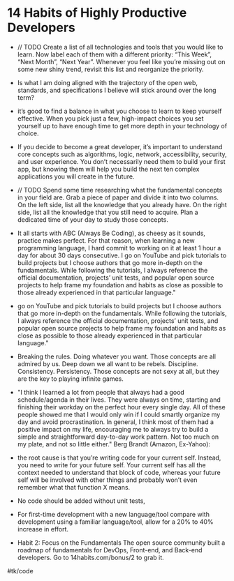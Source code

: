 # 14 Habits of Highly Productive Developers

* // TODO Create a list of all technologies and tools that you would like to learn. Now label each of them with a different priority: “This Week”, “Next Month”, “Next Year”. Whenever you feel like you’re missing out on some new shiny trend, revisit this list and reorganize the priority.

* Is what I am doing aligned with the trajectory of the open web, standards, and specifications I believe will stick around over the long term?

* it’s good to find a balance in what you choose to learn to keep yourself effective. When you pick just a few, high-impact choices you set yourself up to have enough time to get more depth in your technology of choice.

* If you decide to become a great developer, it’s important to understand core concepts such as algorithms, logic, network, accessibility, security, and user experience. You don’t necessarily need them to build your first app, but knowing them will help you build the next ten complex applications you will create in the future.

* // TODO Spend some time researching what the fundamental concepts in your field are. Grab a piece of paper and divide it into two columns. On the left side, list all the knowledge that you already have. On the right side, list all the knowledge that you still need to acquire. Plan a dedicated time of your day to study those concepts.

* It all starts with ABC (Always Be Coding), as cheesy as it sounds, practice makes perfect. For that reason, when learning a new programming language, I hard commit to working on it at least 1 hour a day for about 30 days consecutive. I go on YouTube and pick tutorials to build projects but I choose authors that go more in-depth on the fundamentals. While following the tutorials, I always reference the official documentation, projects’ unit tests, and popular open source projects to help frame my foundation and habits as close as possible to those already experienced in that particular language."

* go on YouTube and pick tutorials to build projects but I choose authors that go more in-depth on the fundamentals. While following the tutorials, I always reference the official documentation, projects’ unit tests, and popular open source projects to help frame my foundation and habits as close as possible to those already experienced in that particular language."

* Breaking the rules. Doing whatever you want. Those concepts are all admired by us. Deep down we all want to be rebels. Discipline. Consistency. Persistency. Those concepts are not sexy at all, but they are the key to playing infinite games.

* "I think I learned a lot from people that always had a good schedule/agenda in their lives. They were always on time, starting and finishing their workday on the perfect hour every single day. All of these people showed me that I would only win if I could smartly organize my day and avoid procrastination. In general, I think most of them had a positive impact on my life, encouraging me to always try to build a simple and straightforward day-to-day work pattern. Not too much on my plate, and not so little either." Berg Brandt (Amazon, Ex-Yahoo):

* the root cause is that you’re writing code for your current self. Instead, you need to write for your future self. Your current self has all the context needed to understand that block of code, whereas your future self will be involved with other things and probably won’t even remember what that function X means.

* No code should be added without unit tests,

* For first-time development with a new language/tool compare with development using a familiar language/tool, allow for a 20% to 40% increase in effort.

* Habit 2: Focus on the Fundamentals The open source community built a roadmap of fundamentals for DevOps, Front-end, and Back-end developers. Go to 14habits.com/bonus/2 to grab it.

#tk/code
